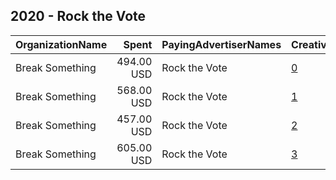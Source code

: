 ## 2020 - Rock the Vote 
|OrganizationName|Spent|PayingAdvertiserNames|CreativeUrls|Impressions|Genders|AgeBrackets|CountryCodes|BillingAddresses|CandidateBallotInformation|
|:---|---:|:---|:---|---:|:---|:---|:---|:---|:---|
|Break Something|494.00 USD|Rock the Vote|[0](https://www.snap.com/political-ads/asset/8c7630da8b40ca875b2d06cf5b462f637c46493fe139b367ba768cba8caaf69e?mediaType=jpg)|91,487||18+|united states|"1768 Columbia Road NW #3,Washington,20009,US"||
|Break Something|568.00 USD|Rock the Vote|[1](https://www.snap.com/political-ads/asset/2cd9d2830e3634d7f1f3f2a8486d5186a83d7fe11b5c3251b9f661172173a39f?mediaType=jpg)|119,857||18+|united states|"1768 Columbia Road NW #3,Washington,20009,US"||
|Break Something|457.00 USD|Rock the Vote|[2](https://www.snap.com/political-ads/asset/e270333d6dcb10a3fd19bae908a3d56280050c648a435ebe8e56ae1275bfbd0a?mediaType=jpg)|82,545||18+|united states|"1768 Columbia Road NW #3,Washington,20009,US"||
|Break Something|605.00 USD|Rock the Vote|[3](https://www.snap.com/political-ads/asset/9e835d32c9e45d9a6e3913a80aa53e26324184a3f463b0e51b05fe5a54f00847?mediaType=jpg)|121,299||18+|united states|"1768 Columbia Road NW #3,Washington,20009,US"||
